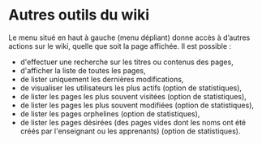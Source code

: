 # Autres outils du wiki

Le menu situé en haut à gauche \(menu dépliant\) donne accès à d’autres actions sur le wiki, quelle que soit la page affichée. Il est possible :

* d'effectuer une recherche sur les titres ou contenus des pages,
* d'afficher la liste de toutes les pages,
* de lister uniquement les dernières modifications,
* de visualiser les utilisateurs les plus actifs \(option de statistiques\),
* de lister les pages les plus souvent visitées \(option de statistiques\),
* de lister les pages les plus souvent modifiées \(option de statistiques\),
* de lister les pages orphelines \(option de statistiques\),
* de lister les pages désirées \(des pages vides dont les noms ont été créés par l'enseignant ou les apprenants\) \(option de statistiques\).

